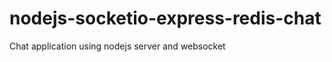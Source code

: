 nodejs-socketio-express-redis-chat
==================================

Chat application using nodejs server and websocket

